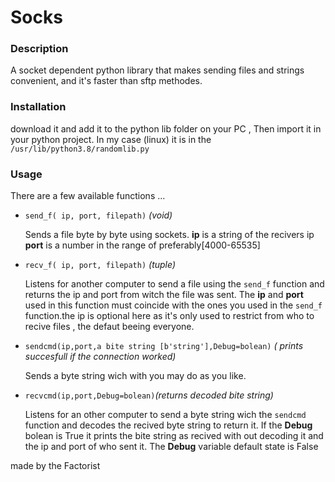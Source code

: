 # Socks

### Description

A socket dependent python library that makes sending files and strings convenient, and it's faster than sftp methodes.

### Installation 

download it and add it to the python lib folder on your PC , Then import it in your python project.
In my case (linux) it is in the `/usr/lib/python3.8/randomlib.py`

### Usage

There are a few available functions ...

- `send_f( ip, port, filepath)` _(void)_

  Sends a file byte by byte using sockets. **ip** is a string of the recivers ip **port** is a number in the range of preferably[4000-65535]

- `recv_f( ip, port, filepath)` _(tuple)_

  Listens for another computer to send a file using the `send_f` function and returns the ip and port from witch the file was sent.
  The **ip** and **port** used in this function must coincide with the ones you used in the `send_f` function.the ip is optional here as it's only used to
  restrict from who to recive files , the defaut beeing everyone.

- `sendcmd(ip,port,a bite string [b'string'],Debug=bolean)` _( prints succesfull if the connection worked)_
  
  Sends a byte string wich with you may do as you like. 
- `recvcmd(ip,port,Debug=bolean)`_(returns decoded bite string)_
  
  Listens for an other computer to send a byte string wich the `sendcmd` function and decodes the recived byte string to return it.
  If the **Debug** bolean is True it prints the bite string as recived with out decoding it and the ip and port of who sent it.
  The **Debug** variable default state is False

 made by the Factorist
